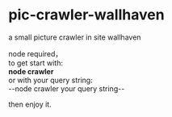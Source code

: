 # pic-crawler-wallhaven
a small picture crawler in site wallhaven   

node required，  
to get start with:  
**node crawler**  
or with your query string:  
--node crawler your query string--      
  
then enjoy it.
